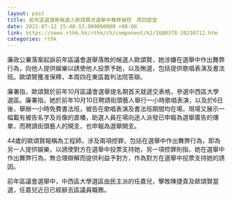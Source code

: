```yaml
---
layout: post
title: 前年區選落敗候選人歐頌賢涉選舉中舞弊被控　周四提堂
date: 2021-07-12 15:48:13.000000000 +08:00
link: https://news.rthk.hk/rthk/ch/component/k2/1600378-20210712.htm
categories: rthk
---
```


廉政公署落案起訴前年區議會選舉落敗的候選人歐頌賢，她涉嫌在選舉中作出舞弊行為，向他人提供娛樂以誘使他人投票予她，以及賄選，包括提供歌唱表演及書法班。歐頌賢獲准保釋，本周四在東區裁判法院答辯。

廉署指，歐頌賢於前年10月區議會選舉提名期首天就遞交表格，參選中西區大學選區。廉署指，她於前年10月10日聘請街頭藝人舉行一小時歌唱表演，以及於6日後，舉辦一小時免費書法班，被告在歌唱表演及書法班期間均在場，現場又展示一幅載有被告名字及肖像的直幡，助選人員在場向途人派發已申報為選舉廣告的傳單，而聘請街頭藝人的開支，也申報為選舉開支。

44歲的歐頌賢報稱為工程師，涉及兩項控罪，包括在選舉中作出舞弊行為，即為另一人提供娛樂，以誘使對方在選舉中投票支持她，另一項控罪則指，她在選舉中作出舞弊行為，無合理辯解而提供利益予對方，作為對方在選舉中投票支持她的誘因。

前年區議會選舉中，中西區大學選區由民主派的任嘉兒，擊敗陳捷貴及歐頌賢當選，任嘉兒近日已經辭去區議員職務。

